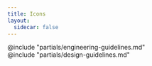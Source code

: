 ```yaml
---
title: Icons
layout:
  sidecar: false
---
```


<section data-tab="Library">
  <Doc::IconsList
    @icons={{this.filteredIcons}}
    @onSelect={{this.selectIconSize}}
    @selectedIconSize={{this.selectedIconSize}}
    @searchQuery={{this.searchQuery}}
    @searchIcons={{this.searchIcons}}
  />
</section>

<section data-tab="Code">
  @include "partials/engineering-guidelines.md"
</section>

<section data-tab="Guidelines">
  @include "partials/design-guidelines.md"
</section>

